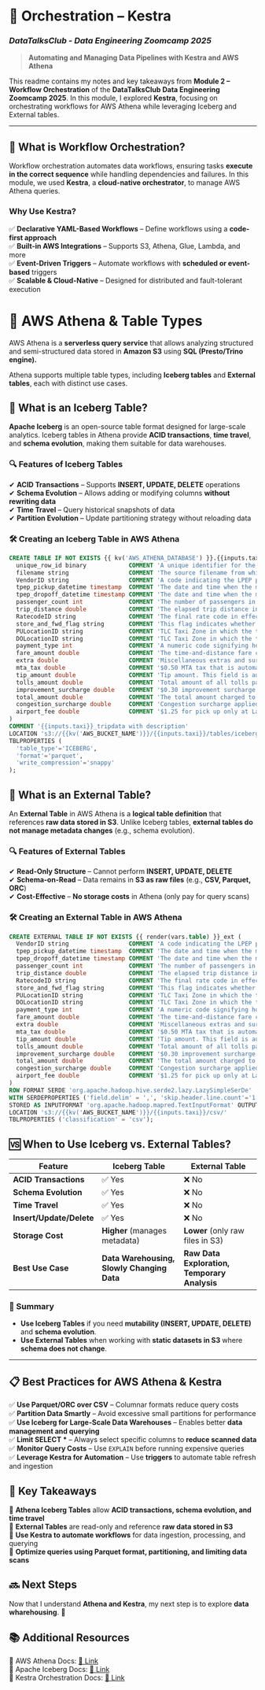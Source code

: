 # 🚀 **Orchestration – Kestra**

### *DataTalksClub - Data Engineering Zoomcamp 2025*

> **Automating and Managing Data Pipelines with Kestra and AWS Athena**  

This readme contains my notes and key takeaways from **Module 2 – Workflow Orchestration** of the **DataTalksClub Data Engineering Zoomcamp 2025**. In this module, I explored **Kestra**, focusing on orchestrating workflows for AWS Athena while leveraging Iceberg and External tables.

---

## **📌 What is Workflow Orchestration?**
Workflow orchestration automates data workflows, ensuring tasks **execute in the correct sequence** while handling dependencies and failures. In this module, we used **Kestra**, a **cloud-native orchestrator**, to manage AWS Athena queries.

### **Why Use Kestra?**
✅ **Declarative YAML-Based Workflows** – Define workflows using a **code-first approach**  
✅ **Built-in AWS Integrations** – Supports S3, Athena, Glue, Lambda, and more  
✅ **Event-Driven Triggers** – Automate workflows with **scheduled or event-based** triggers  
✅ **Scalable & Cloud-Native** – Designed for distributed and fault-tolerant execution  


# **📌 AWS Athena & Table Types**
AWS Athena is a **serverless query service** that allows analyzing structured and semi-structured data stored in **Amazon S3** using **SQL (Presto/Trino engine).**  

Athena supports multiple table types, including **Iceberg tables** and **External tables**, each with distinct use cases.


## **🧊 What is an Iceberg Table?**
**Apache Iceberg** is an open-source table format designed for large-scale analytics. Iceberg tables in Athena provide **ACID transactions**, **time travel**, and **schema evolution**, making them suitable for data warehouses.

### **🔍 Features of Iceberg Tables**
✔ **ACID Transactions** – Supports **INSERT, UPDATE, DELETE** operations  
✔ **Schema Evolution** – Allows adding or modifying columns **without rewriting data**  
✔ **Time Travel** – Query historical snapshots of data  
✔ **Partition Evolution** – Update partitioning strategy without reloading data  

### **🛠️ Creating an Iceberg Table in AWS Athena**
```sql
CREATE TABLE IF NOT EXISTS {{ kv('AWS_ATHENA_DATABASE') }}.{{inputs.taxi}}_tripdata_iceberg (
  unique_row_id binary            COMMENT 'A unique identifier for the trip, generated by hashing key trip attributes.',
  filename string                 COMMENT 'The source filename from which the trip data was loaded.',
  VendorID string                 COMMENT 'A code indicating the LPEP provider that provided the record. 1= Creative Mobile Technologies, LLC; 2= VeriFone Inc.',
  tpep_pickup_datetime timestamp  COMMENT 'The date and time when the meter was engaged',
  tpep_dropoff_datetime timestamp COMMENT 'The date and time when the meter was disengaged',
  passenger_count int             COMMENT 'The number of passengers in the vehicle. This is a driver-entered value.',
  trip_distance double            COMMENT 'The elapsed trip distance in miles reported by the taximeter.',
  RatecodeID string               COMMENT 'The final rate code in effect at the end of the trip. 1= Standard rate 2=JFK 3=Newark 4=Nassau or Westchester 5=Negotiated fare 6=Group ride',
  store_and_fwd_flag string       COMMENT 'This flag indicates whether the trip record was held in vehicle memory before sending to the vendor, aka "store and forward," because the vehicle did not have a connection to the server. Y= store and forward trip N= not a store and forward trip',
  PULocationID string             COMMENT 'TLC Taxi Zone in which the taximeter was engaged',
  DOLocationID string             COMMENT 'TLC Taxi Zone in which the taximeter was disengaged',
  payment_type int                COMMENT 'A numeric code signifying how the passenger paid for the trip. 1= Credit card 2= Cash 3= No charge 4= Dispute 5= Unknown 6=Voided trip',
  fare_amount double              COMMENT 'The time-and-distance fare calculated by the meter',
  extra double                    COMMENT 'Miscellaneous extras and surcharges. Currently, this only includes the $0.50 and $1 rush hour and overnight charges',
  mta_tax double                  COMMENT '$0.50 MTA tax that is automatically triggered based on the metered rate in use',
  tip_amount double               COMMENT 'Tip amount. This field is automatically populated for credit card tips. Cash tips are not included.',
  tolls_amount double             COMMENT 'Total amount of all tolls paid in trip.',
  improvement_surcharge double    COMMENT '$0.30 improvement surcharge assessed on hailed trips at the flag drop. The improvement surcharge began being levied in 2015.',
  total_amount double             COMMENT 'The total amount charged to passengers. Does not include cash tips.',
  congestion_surcharge double     COMMENT 'Congestion surcharge applied to trips in congested zones',
  airport_fee double              COMMENT '$1.25 for pick up only at LaGuardia and John F. Kennedy Airports'
)
COMMENT '{{inputs.taxi}}_tripdata with description'
LOCATION 's3://{{kv('AWS_BUCKET_NAME')}}/{{inputs.taxi}}/tables/iceberg'
TBLPROPERTIES (
  'table_type'='ICEBERG',
  'format'='parquet',
  'write_compression'='snappy'
);
```



## **📁 What is an External Table?**
An **External Table** in AWS Athena is a **logical table definition** that references **raw data stored in S3**. Unlike Iceberg tables, **external tables do not manage metadata changes** (e.g., schema evolution).

### **🔍 Features of External Tables**
✔ **Read-Only Structure** – Cannot perform **INSERT, UPDATE, DELETE**  
✔ **Schema-on-Read** – Data remains in **S3 as raw files** (e.g., **CSV, Parquet, ORC**)  
✔ **Cost-Effective** – **No storage costs** in Athena (only pay for query scans)  

### **🛠️ Creating an External Table in AWS Athena**
```sql
CREATE EXTERNAL TABLE IF NOT EXISTS {{ render(vars.table) }}_ext (
  VendorID string                 COMMENT 'A code indicating the LPEP provider that provided the record. 1= Creative Mobile Technologies, LLC; 2= VeriFone Inc.',
  tpep_pickup_datetime timestamp  COMMENT 'The date and time when the meter was engaged',
  tpep_dropoff_datetime timestamp COMMENT 'The date and time when the meter was disengaged',
  passenger_count int             COMMENT 'The number of passengers in the vehicle. This is a driver-entered value.',
  trip_distance double            COMMENT 'The elapsed trip distance in miles reported by the taximeter.',
  RatecodeID string               COMMENT 'The final rate code in effect at the end of the trip. 1= Standard rate 2=JFK 3=Newark 4=Nassau or Westchester 5=Negotiated fare 6=Group ride',
  store_and_fwd_flag string       COMMENT 'This flag indicates whether the trip record was held in vehicle memory before sending to the vendor, aka "store and forward," because the vehicle did not have a connection to the server. Y= store and forward trip N= not a store and forward trip',
  PULocationID string             COMMENT 'TLC Taxi Zone in which the taximeter was engaged',
  DOLocationID string             COMMENT 'TLC Taxi Zone in which the taximeter was disengaged',
  payment_type int                COMMENT 'A numeric code signifying how the passenger paid for the trip. 1= Credit card 2= Cash 3= No charge 4= Dispute 5= Unknown 6=Voided trip',
  fare_amount double              COMMENT 'The time-and-distance fare calculated by the meter',
  extra double                    COMMENT 'Miscellaneous extras and surcharges. Currently, this only includes the $0.50 and $1 rush hour and overnight charges',
  mta_tax double                  COMMENT '$0.50 MTA tax that is automatically triggered based on the metered rate in use',
  tip_amount double               COMMENT 'Tip amount. This field is automatically populated for credit card tips. Cash tips are not included.',
  tolls_amount double             COMMENT 'Total amount of all tolls paid in trip.',
  improvement_surcharge double    COMMENT '$0.30 improvement surcharge assessed on hailed trips at the flag drop. The improvement surcharge began being levied in 2015.',
  total_amount double             COMMENT 'The total amount charged to passengers. Does not include cash tips.',
  congestion_surcharge double     COMMENT 'Congestion surcharge applied to trips in congested zones',
  airport_fee double              COMMENT '$1.25 for pick up only at LaGuardia and John F. Kennedy Airports'
)
ROW FORMAT SERDE 'org.apache.hadoop.hive.serde2.lazy.LazySimpleSerDe'
WITH SERDEPROPERTIES ('field.delim' = ',', 'skip.header.line.count'='1')
STORED AS INPUTFORMAT 'org.apache.hadoop.mapred.TextInputFormat' OUTPUTFORMAT 'org.apache.hadoop.hive.ql.io.HiveIgnoreKeyTextOutputFormat'
LOCATION 's3://{{kv('AWS_BUCKET_NAME')}}/{{inputs.taxi}}/csv/'
TBLPROPERTIES ('classification' = 'csv');
```



## **🆚 When to Use Iceberg vs. External Tables?**
| Feature           | Iceberg Table | External Table |
|------------------|--------------|---------------|
| **ACID Transactions** | ✅ Yes | ❌ No |
| **Schema Evolution** | ✅ Yes | ❌ No |
| **Time Travel** | ✅ Yes | ❌ No |
| **Insert/Update/Delete** | ✅ Yes | ❌ No |
| **Storage Cost** | **Higher** (manages metadata) | **Lower** (only raw files in S3) |
| **Best Use Case** | **Data Warehousing, Slowly Changing Data** | **Raw Data Exploration, Temporary Analysis** |

### **📌 Summary**
- **Use Iceberg Tables** if you need **mutability (INSERT, UPDATE, DELETE)** and **schema evolution**.  
- **Use External Tables** when working with **static datasets in S3** where **schema does not change**.  

---

## **📋 Best Practices for AWS Athena & Kestra**
✅ **Use Parquet/ORC over CSV** – Columnar formats reduce query costs  
✅ **Partition Data Smartly** – Avoid excessive small partitions for performance  
✅ **Use Iceberg for Large-Scale Data Warehouses** – Enables better **data management and querying**  
✅ **Limit SELECT \*** – Always select specific columns to **reduce scanned data**  
✅ **Monitor Query Costs** – Use `EXPLAIN` before running expensive queries  
✅ **Leverage Kestra for Automation** – Use **triggers** to automate table refresh and ingestion  

## **📌 Key Takeaways**
🔹 **Athena Iceberg Tables** allow **ACID transactions, schema evolution, and time travel**  
🔹 **External Tables** are read-only and reference **raw data stored in S3**  
🔹 **Use Kestra to automate workflows** for data ingestion, processing, and querying  
🔹 **Optimize queries using Parquet format, partitioning, and limiting data scans**  


## **🔜 Next Steps**
Now that I understand **Athena and Kestra**, my next step is to explore **data wharehousing**. 🚀  


## **📚 Additional Resources**
📖 AWS Athena Docs: [🔗 Link](https://docs.aws.amazon.com/athena/latest/ug/what-is.html)  
📖 Apache Iceberg Docs: [🔗 Link](https://iceberg.apache.org/)  
📖 Kestra Orchestration Docs: [🔗 Link](https://kestra.io/docs/)  
